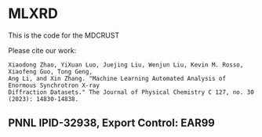 # MLXRD

This is the code for the MDCRUST



Please cite our work:
```text
Xiaodong Zhao, YiXuan Luo, Juejing Liu, Wenjun Liu, Kevin M. Rosso, Xiaofeng Guo, Tong Geng, 
Ang Li, and Xin Zhang. "Machine Learning Automated Analysis of Enormous Synchrotron X-ray 
Diffraction Datasets." The Journal of Physical Chemistry C 127, no. 30 (2023): 14830-14838.
```

## PNNL IPID-32938, Export Control: EAR99
